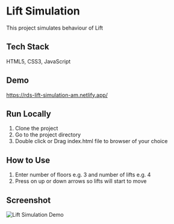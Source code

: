 
# Lift Simulation

This project simulates behaviour of Lift

## Tech Stack

HTML5, CSS3, JavaScript

## Demo

https://rds-lift-simulation-am.netlify.app/

## Run Locally

1. Clone the project
2. Go to the project directory
3. Double click or Drag index.html file to browser of your choice

## How to Use 

1. Enter number of floors e.g. 3 and number of lifts e.g. 4
2. Press on up or down arrows so lifts will start to move

## Screenshot

![Lift Simulation Demo](https://github.com/aishwarya-mali/RDS-LiftSimulation/blob/932bfc3dc3e8ab9666246b8ffcea4214e029c184/demo.PNG)


